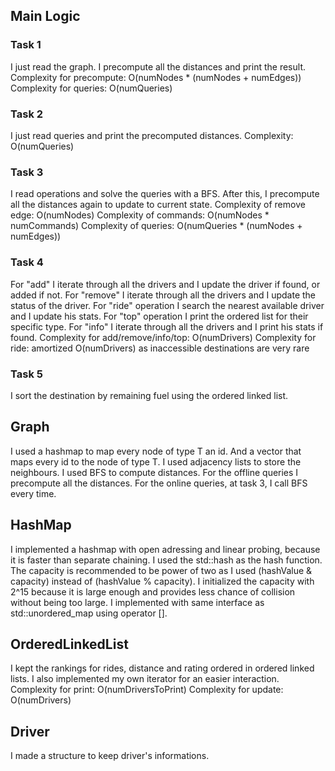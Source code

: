 ## Main Logic
### Task 1
I just read the graph. I precompute all the distances and print
the result.
Complexity for precompute: O(numNodes * (numNodes + numEdges))
Complexity for queries: O(numQueries)

### Task 2
I just read queries and print the precomputed distances.
Complexity: O(numQueries)

### Task 3
I read operations and solve the queries with a BFS. After this, I precompute 
all the distances again to update to current state.
Complexity of remove edge: O(numNodes)
Complexity of commands: O(numNodes * numCommands)
Complexity of queries: O(numQueries * (numNodes + numEdges))

### Task 4
For "add" I iterate through all the drivers and I update the driver if found,
or added if not.
For "remove" I iterate through all the drivers and I update the status of the driver.
For "ride" operation I search the nearest available driver and I update his stats.
For "top" operation I print the ordered list for their specific type.
For "info" I iterate through all the drivers and I print his stats if found.
Complexity for add/remove/info/top: O(numDrivers)
Complexity for ride: amortized O(numDrivers) as inaccessible destinations are very rare

### Task 5
I sort the destination by remaining fuel using the ordered linked list.

## Graph
I used a hashmap to map every node of type T an id. And a vector
that maps every id to the node of type T.
I used adjacency lists to store the neighbours.
I used BFS to compute distances.
For the offline queries I precompute all the distances.
For the online queries, at task 3, I call BFS every time.

## HashMap
I implemented a hashmap with open adressing and linear probing, 
because it is faster than separate chaining. I used the std::hash<T>
as the hash function. The capacity is recommended to be power of two
as I used (hashValue & capacity) instead of (hashValue % capacity). 
I initialized the capacity with 2^15 because it is large enough
and provides less chance of collision without being too large.
I implemented with same interface as std::unordered_map using operator [].

## OrderedLinkedList
I kept the rankings for rides, distance and rating ordered in 
ordered linked lists. I also implemented my own iterator for an 
easier interaction.
Complexity for print: O(numDriversToPrint)
Complexity for update: O(numDrivers)

## Driver
I made a structure to keep driver's informations.



